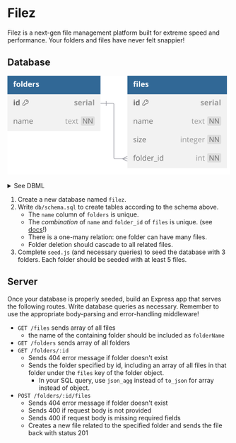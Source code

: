 # Filez

Filez is a next-gen file management platform built for extreme speed and performance.
Your folders and files have never felt snappier!

## Database

![](schema.svg)

<details>
<summary>See DBML</summary>

```dbml
table folders {
  id serial [pk]
  name text [unique, not null]
}

table files {
  id serial [pk]
  name text [not null]
  size integer [not null]
  folder_id int [not null]

  indexes {
    (name, folder_id) [unique]
  }
}

Ref: folders.id < files.folder_id
```

</details>

1. Create a new database named `filez`.
2. Write `db/schema.sql` to create tables according to the schema above.
   - The `name` column of `folders` is unique.
   - The _combination_ of `name` and `folder_id` of `files` is unique. (see [docs](https://www.postgresql.org/docs/current/ddl-constraints.html#DDL-CONSTRAINTS-UNIQUE-CONSTRAINTS)!)
   - There is a one-many relation: one folder can have many files.
   - Folder deletion should cascade to all related files.
3. Complete `seed.js` (and necessary queries) to seed the database with 3 folders.
   Each folder should be seeded with at least 5 files.

## Server

Once your database is properly seeded, build an Express app that serves the following
routes. Write database queries as necessary. Remember to use the appropriate body-parsing
and error-handling middleware!

- `GET /files` sends array of all files
  - the name of the containing folder should be included as `folderName`
- `GET /folders` sends array of all folders
- `GET /folders/:id`
  - Sends 404 error message if folder doesn't exist
  - Sends the folder specified by id, including an array of all files in that folder under
    the `files` key of the folder object.
    - In your SQL query, use `json_agg` instead of `to_json` for array instead of object.
- `POST /folders/:id/files`
  - Sends 404 error message if folder doesn't exist
  - Sends 400 if request body is not provided
  - Sends 400 if request body is missing required fields
  - Creates a new file related to the specified folder and sends the file back with status 201

